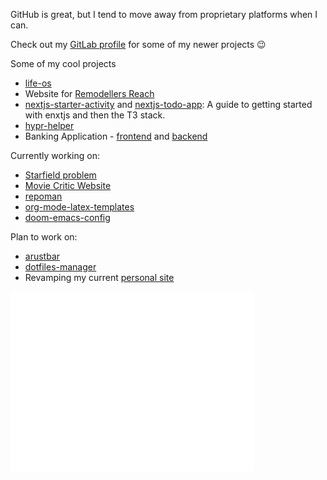 GitHub is great, but I tend to move away from proprietary platforms when I can.

Check out my [GitLab profile](https://gitlab.com/hegde-atri) for some of my newer projects 😉

Some of my cool projects
- [life-os](https://github.com/hegde-atri/life-os)
- Website for [Remodellers Reach](https://rra.hegdeatri.com)
- [nextjs-starter-activity](https://github.com/hegde-atri/nextjs-starter-activity) and [nextjs-todo-app](https://github.com/hegde-atri/nextjs-todo-app): A guide to getting started with enxtjs and then the T3 stack.
- [hypr-helper](https://gitlab.com/hegde-atri/hypr-helper)
- Banking Application - [frontend](https://github.com/hegde-atri/BankingApplication-fe) and [backend](https://github.com/hegde-atri/BankingApplication-be)

Currently working on:
- [Starfield problem](https://github.com/hegde-atri/starfield-problem)
- [Movie Critic Website](https://github.com/hegde-atri/movie-rating)
- [repoman](https://github.com/hegde-atri/repoman)
- [org-mode-latex-templates](https://github.com/hegde-atri/org-mode-latex-templates)
- [doom-emacs-config](https://github.com/hegde-atri/doom-emacs-config)

Plan to work on:
- [arustbar](https://gitlab.com/hegde-atri/arustbar)
- [dotfiles-manager](https://github.com/hegde-atri/dotfiles-manager)
- Revamping my current [personal site](https://hegdeatri.com)

<div style="display: flex;">
  <div align="left">
<!--     <img width="390" src="./general.svg" /> -->
    <img width="390" src="./achievements.svg" />
  </div>
  <div>
    <!-- <img width="390" src="https://github-readme-stats.vercel.app/api/top-langs/?username=hegde-atri&theme=tokyonight&hide_border=false&include_all_commits=true&count_private=true&layout=compact" /> -->
<!--     <img width="390" src="./leetcode.svg" /> -->
  </div>
</div>

<!-- ![Metrics](./github-metrics.svg) -->

<!-- ![profile-views](https://gpvc.arturio.dev/hegde-atri) -->
